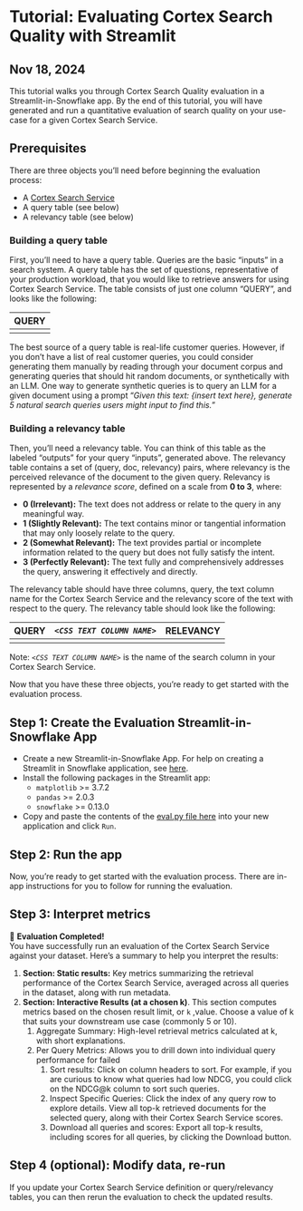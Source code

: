 # Tutorial: Evaluating Cortex Search Quality with Streamlit

Nov 18, 2024  
---

This tutorial walks you through Cortex Search Quality evaluation in a Streamlit-in-Snowflake app. By the end of this tutorial, you will have generated and run a quantitative evaluation of search quality on your use-case for a given Cortex Search Service.

## Prerequisites

There are three objects you’ll need before beginning the evaluation process:

* A [Cortex Search Service](https://docs.snowflake.com/user-guide/snowflake-cortex/cortex-search/cortex-search-overview)  
* A query table (see below)  
* A relevancy table (see below)

### Building a query table

First, you’ll need to have a query table. Queries are the basic “inputs” in a search system. A query table has the set of questions, representative of your production workload, that you would like to retrieve answers for using Cortex Search Service. The table consists of just one column “QUERY”, and looks like the following:

| QUERY |
| :---- |
|  |

The best source of a query table is real-life customer queries. However, if you don’t have a list of real customer queries, you could consider generating them manually by reading through your document corpus and generating queries that should hit random documents, or synthetically with an LLM. One way to generate synthetic queries is to query an LLM for a given document using a prompt “*Given this text: {insert text here}, generate 5 natural search queries users might input to find this.*”

### Building a relevancy table

Then, you’ll need a relevancy table. You can think of this table as the labeled “outputs” for your query “inputs”, generated above. The relevancy table contains a set of (query, doc, relevancy) pairs, where relevancy is the perceived relevance of the document to the given query. Relevancy is represented by a *relevance score*, defined on a scale from **0 to 3**, where:

* **0 (Irrelevant):** The text does not address or relate to the query in any meaningful way.  
* **1 (Slightly Relevant):** The text contains minor or tangential information that may only loosely relate to the query.  
* **2 (Somewhat Relevant):** The text provides partial or incomplete information related to the query but does not fully satisfy the intent.  
* **3 (Perfectly Relevant):** The text fully and comprehensively addresses the query, answering it effectively and directly.

The relevancy table should have three columns, query, the text column name for the Cortex Search Service and the relevancy score of the text with respect to the query. The relevancy table should look like the following:

| QUERY | *`<CSS TEXT COLUMN NAME>`* | RELEVANCY |
| :---- | :---- | :---- |
|  |  |  |

Note: *`<CSS TEXT COLUMN NAME>`* is the name of the search column in your Cortex Search Service.

Now that you have these three objects, you’re ready to get started with the evaluation process.

## Step 1: Create the Evaluation Streamlit-in-Snowflake App

* Create a new Streamlit-in-Snowflake App. For help on creating a Streamlit in Snowflake application, see [here](https://docs.snowflake.com/en/developer-guide/streamlit/create-streamlit-ui).  
* Install the following packages in the Streamlit app:  
  * `matplotlib` \>= 3.7.2  
  * `pandas` \>= 2.0.3  
  * `snowflake` \>= 0.13.0  
* Copy and paste the contents of the [eval.py file here](https://github.com/Snowflake-Labs/cortex-search/blob/main/examples/streamlit-evaluation/eval.py) into your new application and click `Run`.

## Step 2: Run the app

Now, you’re ready to get started with the evaluation process. There are in-app instructions for you to follow for running the evaluation.

## Step 3: Interpret metrics

🎉 **Evaluation Completed\!**  
You have successfully run an evaluation of the Cortex Search Service against your dataset. Here’s a summary to help you interpret the results:

1. **Section: Static results:** Key metrics summarizing the retrieval performance of the Cortex Search Service, averaged across all queries in the dataset, along with run metadata.  
2. **Section: Interactive Results (at a chosen k)**. This section computes metrics based on the chosen result limit, or `k` ,value. Choose a value of k that suits your downstream use case (commonly 5 or 10).  
   1. Aggregate Summary: High-level retrieval metrics calculated at k, with short explanations.  
   2. Per Query Metrics: Allows you to drill down into individual query performance for failed  
      1. Sort results: Click on column headers to sort. For example, if you are curious to know what queries had low NDCG, you could click on the NDCG@k column to sort such queries.  
      2. Inspect Specific Queries: Click the index of any query row to explore details. View all top-k retrieved documents for the selected query, along with their Cortex Search Service scores.  
      3. Download all queries and scores: Export all top-k results, including scores for all queries, by clicking the Download button.

## Step 4 (optional): Modify data, re-run

If you update your Cortex Search Service definition or query/relevancy tables, you can then rerun the evaluation to check the updated results.
